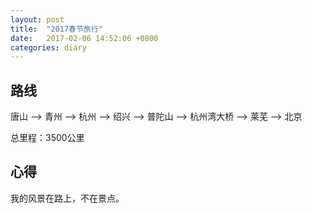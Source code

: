 ```yaml
---
layout: post
title:  "2017春节旅行"
date:   2017-02-06 14:52:06 +0800
categories: diary
---
```


路线
---
唐山 --> 青州 --> 杭州 --> 绍兴 --> 普陀山 --> 杭州湾大桥 --> 莱芜 --> 北京

总里程：3500公里

心得
---
我的风景在路上，不在景点。